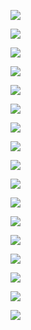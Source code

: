 







![](https://hera-webapp.fbstatic.cn/api/picture/download/417246154659840.jpeg)

![](https://hera-webapp.fbstatic.cn/api/picture/download/417246154921984.jpeg)

![](https://hera-webapp.fbstatic.cn/api/picture/download/417246155184128.jpeg)

![](https://hera-webapp.fbstatic.cn/api/picture/download/417246155446272.jpeg)

![](https://hera-webapp.fbstatic.cn/api/picture/download/417246155445248.jpeg)

![](https://hera-webapp.fbstatic.cn/api/picture/download/417246155707395.jpeg)

![](https://hera-webapp.fbstatic.cn/api/picture/download/417246155708417.jpeg)

![](https://hera-webapp.fbstatic.cn/api/picture/download/417246155969536.jpeg)

![](https://hera-webapp.fbstatic.cn/api/picture/download/417272868443137.jpeg)

![](https://hera-webapp.fbstatic.cn/api/picture/download/417272868443138.jpeg)

![](https://hera-webapp.fbstatic.cn/api/picture/download/417272868706304.jpeg)

![](https://hera-webapp.fbstatic.cn/api/picture/download/417272868967424.jpeg)

![](https://hera-webapp.fbstatic.cn/api/picture/download/417272868968449.jpeg)

![](https://hera-webapp.fbstatic.cn/api/picture/download/417272868967426.jpeg)

![](https://hera-webapp.fbstatic.cn/api/picture/download/417272869230592.jpeg)

![](https://hera-webapp.fbstatic.cn/api/picture/download/417272869229569.jpeg)

![](https://hera-webapp.fbstatic.cn/api/picture/download/417272869492737.jpeg)

![]()

![]()

![]()

![]()

![]()

![]()

![]()